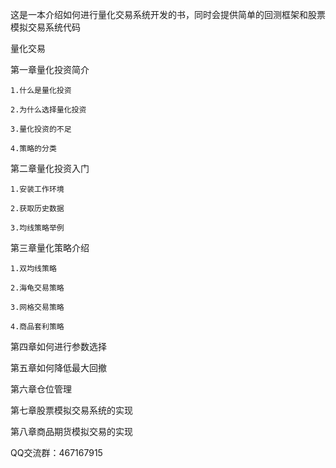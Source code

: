 这是一本介绍如何进行量化交易系统开发的书，同时会提供简单的回测框架和股票模拟交易系统代码

量化交易

第一章量化投资简介

	1.什么是量化投资
	
	2.为什么选择量化投资
	
	3.量化投资的不足
	
	4.策略的分类
	
第二章量化投资入门

	1.安装工作环境
	
	2.获取历史数据
	
	3.均线策略举例
	
第三章量化策略介绍

	1.双均线策略
	
	2.海龟交易策略	

	3.网格交易策略
	
	4.商品套利策略	
		
第四章如何进行参数选择

第五章如何降低最大回撤

第六章仓位管理

第七章股票模拟交易系统的实现

第八章商品期货模拟交易的实现


QQ交流群：467167915



